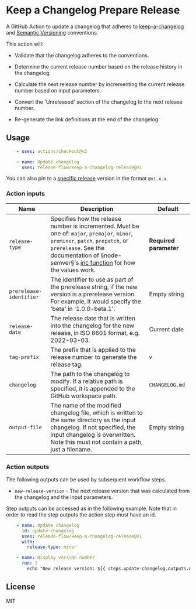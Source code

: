 # Keep a Changelog Prepare Release

A GitHub Action to update a changelog that adheres to [keep-a-changelog](https://keepachangelog.com/en/1.0.0/) and
[Semantic Versioning](https://semver.org/) conventions.

This action will:

- Validate that the changelog adheres to the conventions.

- Determine the current release number based on the release history in the changelog.

- Calculate the next release number by incrementing the current release number based on input parameters.

- Convert the 'Unreleased' section of the changelog to the next release number.

- Re-generate the link definitions at the end of the changelog.

## Usage

```yml
    - uses: actions/checkout@v2

    - name: Update changelog
      uses: release-flow/keep-a-changelog-release@v1
```

You can also pin to a [specific release](https://github.com/release-flow/keep-a-changelog-release/releases) version in
the format `@v1.x.x`.

### Action inputs

| Name | Description | Default |
| --- | --- | --- |
| `release-type` | Specifies how the release number is incremented. Must be one of: `major`, `premajor`, `minor`, `preminor`, `patch`, `prepatch`, or `prerelease`. See the documentation of §node-semver§'s [inc function](https://github.com/npm/node-semver#functions) for how the values work. | **Required parameter** |
| `prerelease-identifier` | The identifier to use as part of the prerelease string, if the new version is a prerelease version. For example, it would specify the 'beta' in '1.0.0-beta.1'. | Empty string |
| `release-date` | The release date that is written into the changelog for the new release, in ISO 8601 format, e.g. 2022-03-03. | Current date |
| `tag-prefix` | The prefix that is applied to the release number to generate the release tag. | `v` |
| `changelog` | The path to the changelog to modify. If a relative path is specified, it is appended to the GitHub workspace path. | `CHANGELOG.md` |
| `output-file` | The name of the modified changelog file, which is written to the same directory as the input changelog. If not specified, the input changelog is overwritten. Note this must not contain a path, just a filename. | Empty string |

### Action outputs

The following outputs can be used by subsequent workflow steps.

- `new-release-version` - The next release version that was calculated from the changelog and the input parameters.

Step outputs can be accessed as in the following example. Note that in order to read the step outputs the action step
must have an id.

```yml
    - name: Update changelog
      id: update-changelog
      uses: release-flow/keep-a-changelog-release@v1
      with:
        release-type: minor

    - name: Display version number
      run: |
        echo "New release version: ${{ steps.update-changelog.outputs.new-release-version }}"
```

## License

MIT
